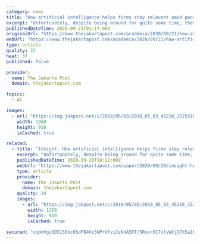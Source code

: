 ```yaml
---
category: news
title: "How artificial intelligence helps firms stay relevant amid pandemic"
excerpt: "Unfortunately, despite being around for quite some time, there are often misconceptions about what artificial intelligence can and cannot do."
publishedDateTime: 2020-09-21T01:17:00Z
originalUrl: "https://www.thejakartapost.com/academia/2020/09/21/how-artificial-intelligence-helps-firms-stay-relevant-amid-pandemic.html"
webUrl: "https://www.thejakartapost.com/academia/2020/09/21/how-artificial-intelligence-helps-firms-stay-relevant-amid-pandemic.html"
type: article
quality: 37
heat: 37
published: false

provider:
  name: The Jakarta Post
  domain: thejakartapost.com

topics:
  - AI

images:
  - url: "https://img.jakpost.net/c/2018/05/03/2018_05_03_45216_1525318785._large.jpg"
    width: 1360
    height: 910
    isCached: true

related:
  - title: "Insight: How artificial intelligence helps firms stay relevant amid pandemic"
    excerpt: "Unfortunately, despite being around for quite some time, there are often misconceptions about what artificial intelligence can and cannot do."
    publishedDateTime: 2020-09-20T18:22:00Z
    webUrl: "https://www.thejakartapost.com/paper/2020/09/20/insight-how-artificial-intelligence-helps-firms-stay-relevant-amid-pandemic.html"
    type: article
    provider:
      name: The Jakarta Post
      domain: thejakartapost.com
    quality: 34
    images:
      - url: "https://img.jakpost.net/c/2018/05/03/2018_05_03_45216_1525318785._large.jpg"
        width: 1360
        height: 910
        isCached: true

secured: "vqbmVgv5D5150bc0SdPB4Kx5NP+VfviJzNdA5RT/5Rnvr6C7xlvWCjD7X5a1K38j9NZHyUxmkncqaZ9/Y/3e9TL1J1P3gD6Y+9pjJzYjb2hxOMGtaK0yX349h9fsIJ//Di5Rfaq0YGDoPhBuDdtC222zk+D9CDGXDSxln9bPL+K3DddxYPT5d8XFbEQ7/8LFh85XSAEmsiSb5JeREYli5+a0gYwAyHZQhZEWy96jOnYQmspwPWwgMvQixJbnlZoKIMGWFq1V2ag6PLETZsEiXqF9Dz3j7UPB43jPG2tgWxUndNaFRsZ9GIqpci5lYnVnpBLqtTCPdF5Q9yhTF2e4zIsxqFPs7CgYoG04b3kVH5k=;4Fr/daarO178YEbmmyLehg=="
---
```


